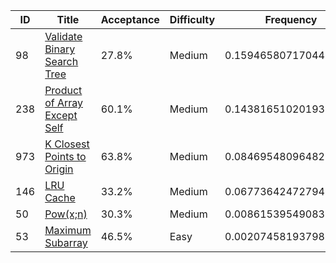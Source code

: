 |ID|Title|Acceptance|Difficulty|Frequency|
|----|-----|----|---|---|
|98|[Validate Binary Search Tree]( https://leetcode.com/problems/validate-binary-search-tree)|27.8%|Medium|0.15946580717044478|
|238|[Product of Array Except Self]( https://leetcode.com/problems/product-of-array-except-self)|60.1%|Medium|0.14381651020193786|
|973|[K Closest Points to Origin]( https://leetcode.com/problems/k-closest-points-to-origin)|63.8%|Medium|0.0846954809648288|
|146|[LRU Cache]( https://leetcode.com/problems/lru-cache)|33.2%|Medium|0.06773642472794494|
|50|[Pow(x;n)]( https://leetcode.com/problems/powx-n)|30.3%|Medium|0.008615395490835889|
|53|[Maximum Subarray]( https://leetcode.com/problems/maximum-subarray)|46.5%|Easy|0.0020745819379855658|
